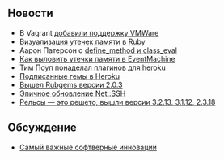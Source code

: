 ## Новости

* В Vagrant [добавили поддержку VMWare](http://www.hashicorp.com/blog/vagrant-1-1-and-vmware.html)
* [Визуализация утечек памяти в Ruby](http://cirw.in/blog/find-references)
* Аарон Патерсон о [define_method и class_eval](http://tenderlovemaking.com/2013/03/03/dynamic_method_definitions.html)
* [Как выловить утечки памяти в EventMachine](http://blog.nelhage.com/2013/03/tracking-an-eventmachine-leak/)
* [Тим Поуп понаделал плагинов для heroku](https://twitter.com/tpope/status/309025108675145730)
* [Подписанные гемы в Heroku](http://blog.meldium.com/home/2013/3/6/signed-gems-on-heroku)
* [Вышел Rubgems версии 2.0.3](http://blog.rubygems.org/2013/03/11/2.0.3-released.html)
* [Эпичное обновление Net::SSH](https://github.com/net-ssh/net-ssh/issues/80)
* [Рельсы — это решето, вышли версии 3.2.13, 3.1.12, 2.3.18](https://groups.google.com/forum/?fromgroups=#!topic/rubyonrails-security/4_QHo4BqnN8)

## Обсуждение

* [Самый важные софтверные инновации](http://www.dwheeler.com/innovation/innovation.html)
